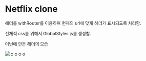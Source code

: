 # Netflix clone

헤더를 withRouter를 이용하여 현재의 url에 맞게 헤더가 표시되도록 처리함.

전체적 css를 위해서 GlobalStyles.js를 생성함.

이번에 만든 헤더의 모습

![ㅇㅇㅇㅇ](https://user-images.githubusercontent.com/56789064/105808569-53093e00-5feb-11eb-8b83-6674f0f99231.gif)
